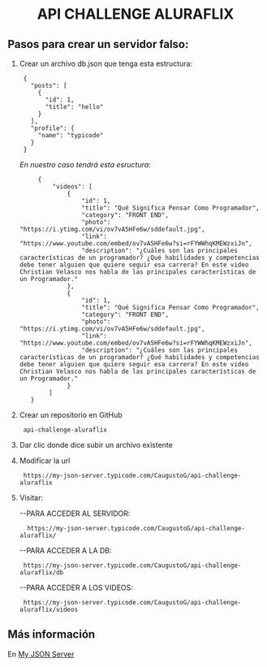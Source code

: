 # <p align="center">API CHALLENGE ALURAFLIX</p>
## Pasos para crear un servidor falso:
1. Crear un archivo db.json que tenga esta estructura:

        {
          "posts": [
            {
              "id": 1,
              "title": "hello"
            }
          ],
          "profile": {
            "name": "typicode"
          }
        }

    *En nuestro caso tendrá esta esructura:*

            {
                "videos": [
                    {
                        "id": 1,
                        "title": "Qué Significa Pensar Como Programador",
                        "category": "FRONT END",
                        "photo": "https://i.ytimg.com/vi/ov7vA5HFe6w/sddefault.jpg",
                        "link": "https://www.youtube.com/embed/ov7vA5HFe6w?si=rFYWWhqKMEWzxiJn",
                        "description": "¿Cuáles son las principales características de un programador? ¿Qué habilidades y competencias debe tener alguien que quiere seguir esa carrera? En este video Christian Velasco nos habla de las principales características de un Programador."
                    },
                    {
                        "id": 1,
                        "title": "Qué Significa Pensar Como Programador",
                        "category": "FRONT END",
                        "photo": "https://i.ytimg.com/vi/ov7vA5HFe6w/sddefault.jpg",
                        "link": "https://www.youtube.com/embed/ov7vA5HFe6w?si=rFYWWhqKMEWzxiJn",
                        "description": "¿Cuáles son las principales características de un programador? ¿Qué habilidades y competencias debe tener alguien que quiere seguir esa carrera? En este video Christian Velasco nos habla de las principales características de un Programador."
                    }
               ]
          }

3. Crear un repositorio en GitHub 

        api-challenge-aluraflix
   
4. Dar clic donde dice subir un archivo existente

   
5. Modificar la url

        https://my-json-server.typicode.com/CaugustoG/api-challenge-aluraflix

6. Visitar:

   --PARA ACCEDER AL SERVIDOR:
   
         https://my-json-server.typicode.com/CaugustoG/api-challenge-aluraflix/

   --PARA ACCEDER A LA DB:

        https://my-json-server.typicode.com/CaugustoG/api-challenge-aluraflix/db
   
   --PARA ACCEDER A LOS VIDEOS:

        https://my-json-server.typicode.com/CaugustoG/api-challenge-aluraflix/videos
   

## Más información
En [My JSON Server](https://my-json-server.typicode.com/)
